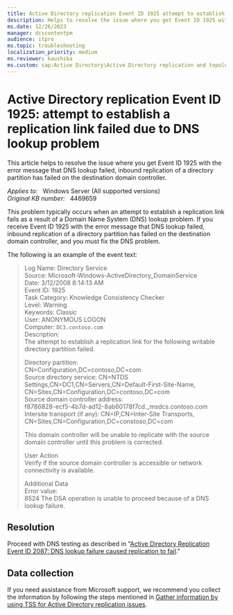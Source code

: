 ```yaml
---
title: Active Directory replication Event ID 1925 attempt to establish a replication link failed due to DNS lookup problem
description: Helps to resolve the issue where you get Event ID 1925 with the error message that DNS lookup failed, inbound replication of a directory partition has failed on the destination domain controller.
ms.date: 12/26/2023
manager: dcscontentpm
audience: itpro
ms.topic: troubleshooting
localization_priority: medium
ms.reviewer: kaushika
ms.custom: sap:Active Directory\Active Directory replication and topology, csstroubleshoot
---
```

# Active Directory replication Event ID 1925: attempt to establish a replication link failed due to DNS lookup problem

This article helps to resolve the issue where you get Event ID 1925 with the error message that DNS lookup failed, inbound replication of a directory partition has failed on the destination domain controller.

_Applies to:_ &nbsp; Windows Server (All supported versions)  
_Original KB number:_ &nbsp; 4469659

This problem typically occurs when an attempt to establish a replication link fails as a result of a Domain Name System (DNS) lookup problem. If you receive Event ID 1925 with the error message that DNS lookup failed, inbound replication of a directory partition has failed on the destination domain controller, and you must fix the DNS problem.

The following is an example of the event text:
> Log Name: Directory Service  
Source: Microsoft-Windows-ActiveDirectory_DomainService  
Date: 3/12/2008 8:14:13 AM  
Event ID: 1925  
Task Category: Knowledge Consistency Checker  
Level: Warning  
Keywords: Classic  
User: ANONYMOUS LOGON  
Computer: `DC3.contoso.com`  
Description:  
The attempt to establish a replication link for the following writable directory partition failed.  
>
> Directory partition:  
CN=Configuration,DC=contoso,DC=com  
Source directory service: CN=NTDS Settings,CN=DC1,CN=Servers,CN=Default-First-Site-Name, CN=Sites,CN=Configuration,DC=contoso,DC=com  
Source domain controller address:  
f8786828-ecf5-4b7d-ad12-8ab60178f7cd._msdcs.contoso.com  
Intersite transport (if any): CN=IP,CN=Inter-Site Transports, CN=Sites,CN=Configuration,DC=constoso,DC=com  
>
> This domain controller will be unable to replicate with the source domain controller until this problem is corrected.  
>
> User Action  
Verify if the source domain controller is accessible or network connectivity is available.  
>
> Additional Data  
Error value:  
8524 The DSA operation is unable to proceed because of a DNS lookup failure.

## Resolution

Proceed with DNS testing as described in "[Active Directory Replication Event ID 2087: DNS lookup failure caused replication to fail](https://support.microsoft.com/help/4469661/active-directory-replication-event-id-2087-dns-lookup-failure-caused-r)."

## Data collection

If you need assistance from Microsoft support, we recommend you collect the information by following the steps mentioned in [Gather information by using TSS for Active Directory replication issues](../../windows-client/windows-troubleshooters/gather-information-using-tss-ad-replication.md).
